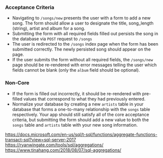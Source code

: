 
### Acceptance Criteria

* Navigating to `/songs/new` presents the user with a form to add a new song. The form should allow a user to designate the title, song_length (string), artist and album for a song.
* Submitting the form with all required fields filled out persists the song in the database via `POST` request to `/songs`
* The user is redirected to the `/songs` index page when the form has been submitted correctly. The newly persisted song should appear on the page.
* If the user submits the form without all required fields, the `/songs/new` page should be re-rendered with error messages telling the user which fields cannot be blank (only the `album` field should be optional).

### Non-Core
* If the form is filled out incorrectly, it should be re-rendered with pre-filled values that correspond to what they had previously entered.
* Normalize your database by creating a new `artists` table in your database that forms a one-to-many relationship with the `songs` table respectively. Your app should still satisfy all of the core acceptance criteria, but submitting the form should add a new value to both the `songs` table and `artists` table with your new song information.

https://docs.microsoft.com/en-us/sql/t-sql/functions/aggregate-functions-transact-sql?view=sql-server-2017
https://ryanwingate.com/tools/sql/aggregations/
https://www.tinahang.com/2018/08/07/sql-aggregations/
